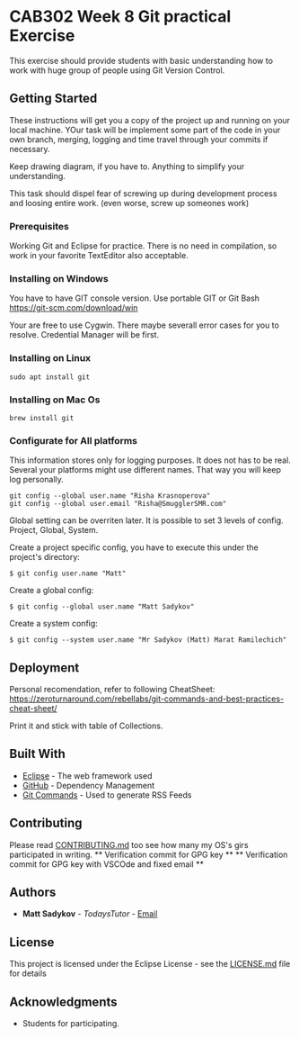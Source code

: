 # CAB302 Week 8 Git practical Exercise

This exercise should provide students with basic understanding how to work with huge group of people using Git Version Control.

## Getting Started

These instructions will get you a copy of the project up and running on your local machine. YOur task will be implement some part of the code in your own branch, merging, logging and time travel through your commits if necessary.

Keep drawing diagram, if you have to. Anything to simplify your understanding.

This task should dispel fear of screwing up during development process and loosing entire work. (even worse, screw up someones work)

### Prerequisites

Working Git and Eclipse for practice. There is no need in compilation, so work in your favorite TextEditor also acceptable.

### Installing on Windows

You have to have GIT console version. Use portable GIT or Git Bash
    https://git-scm.com/download/win

Your are free to use Cygwin. There maybe severall error cases for you to resolve. Credential Manager will be first.

### Installing on Linux 
```
sudo apt install git
```
### Installing on Mac Os 
```
brew install git
```
### Configurate for All platforms
This information stores only for logging purposes. It does not has to be real. Several your platforms might use different names. That way you will keep log personally. 
```
git config --global user.name "Risha Krasnoperova"
git config --global user.email "Risha@SmugglerSMR.com"
```
Global setting can be overriten later. It is possible to set 3 levels of config. Project, Global, System.

Create a project specific config, you have to execute this under the project's directory:
```
$ git config user.name "Matt" 
```
Create a global config:
```
$ git config --global user.name "Matt Sadykov"
```
Create a system config:
```
$ git config --system user.name "Mr Sadykov (Matt) Marat Ramilechich" 
```

## Deployment

Personal recomendation, refer to following CheatSheet:
https://zeroturnaround.com/rebellabs/git-commands-and-best-practices-cheat-sheet/

Print it and stick with table of Collections.

## Built With

* [Eclipse](http://www.dropwizard.io/1.0.2/docs/) - The web framework used
* [GitHub](https://maven.apache.org/) - Dependency Management
* [Git Commands](https://rometools.github.io/rome/) - Used to generate RSS Feeds

## Contributing

Please read [CONTRIBUTING.md](https://github.com/) too see how many my OS's girs participated in writing.
** Verification commit for GPG key **
** Verification commit for GPG key with VSCOde and fixed email **

## Authors

* **Matt Sadykov** - *TodaysTutor* - [Email](m.sadykov@qut.edu.au)

## License

This project is licensed under the Eclipse License - see the [LICENSE.md](LICENSE.md) file for details

## Acknowledgments

* Students for participating.
